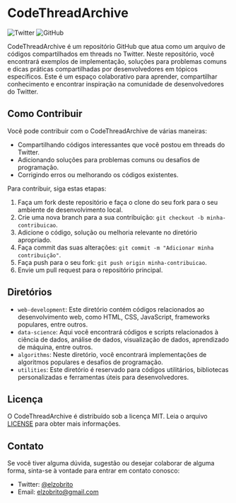 # CodeThreadArchive

![Twitter](https://img.shields.io/twitter/follow/codethreadarchive?style=social)
![GitHub](https://img.shields.io/github/stars/seu-usuario/repo?style=social)

CodeThreadArchive é um repositório GitHub que atua como um arquivo de códigos compartilhados em threads no Twitter. Neste repositório, você encontrará exemplos de implementação, soluções para problemas comuns e dicas práticas compartilhadas por desenvolvedores em tópicos específicos. Este é um espaço colaborativo para aprender, compartilhar conhecimento e encontrar inspiração na comunidade de desenvolvedores do Twitter.

## Como Contribuir

Você pode contribuir com o CodeThreadArchive de várias maneiras:

- Compartilhando códigos interessantes que você postou em threads do Twitter.
- Adicionando soluções para problemas comuns ou desafios de programação.
- Corrigindo erros ou melhorando os códigos existentes.

Para contribuir, siga estas etapas:

1. Faça um fork deste repositório e faça o clone do seu fork para o seu ambiente de desenvolvimento local.
2. Crie uma nova branch para a sua contribuição: `git checkout -b minha-contribuicao`.
3. Adicione o código, solução ou melhoria relevante no diretório apropriado.
4. Faça commit das suas alterações: `git commit -m "Adicionar minha contribuição"`.
5. Faça push para o seu fork: `git push origin minha-contribuicao`.
6. Envie um pull request para o repositório principal.

## Diretórios

- `web-development`: Este diretório contém códigos relacionados ao desenvolvimento web, como HTML, CSS, JavaScript, frameworks populares, entre outros.
- `data-science`: Aqui você encontrará códigos e scripts relacionados à ciência de dados, análise de dados, visualização de dados, aprendizado de máquina, entre outros.
- `algorithms`: Neste diretório, você encontrará implementações de algoritmos populares e desafios de programação.
- `utilities`: Este diretório é reservado para códigos utilitários, bibliotecas personalizadas e ferramentas úteis para desenvolvedores.

## Licença

O CodeThreadArchive é distribuído sob a licença MIT. Leia o arquivo [LICENSE](LICENSE) para obter mais informações.

## Contato

Se você tiver alguma dúvida, sugestão ou desejar colaborar de alguma forma, sinta-se à vontade para entrar em contato conosco:

- Twitter: [@elzobrito](https://twitter.com/elzobrito)
- Email: elzobrito@gmail.com
